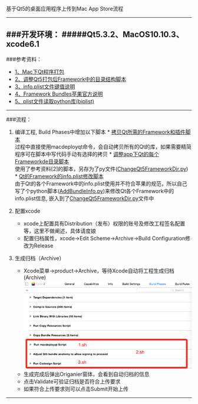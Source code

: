 基于Qt5的桌面应用程序上传到Mac App Store流程

---
###开发环境：
#####Qt5.3.2、MacOS10.10.3、xcode6.1
---

###参考资料：
* [1、Mac下Qt程序打包](http://www.sollyu.com/mac-qt-program-released/)
* [2、调整Qt5打包后Framework中的目录结构脚本](https://gist.github.com/kingcheez/6154462d7734e0c0f3a4)
* [3、info.plist文件键值说明](http://my.oschina.net/u/727843/blog/392824)
* [4、Framework Bundles苹果官方说明](https://developer.apple.com/library/mac/documentation/MacOSX/Conceptual/BPFrameworks/Concepts/FrameworkAnatomy.html)
* [5、plist文件读取python库(biplist)](https://github.com/wooster/biplist)

---
###流程：
1.    编译工程, Build Phases中增加以下脚本
	* [拷贝Qt所需的Framework和插件脚本](https://github.com/PatchLion/Qt5AppPushToMacAppStore/blob/master/1.sh)<br/>过程中直接使用macdeployqt命令，会自动拷贝所有的Qt的库，如果需要精简程序可在脚本中写代码手动有选择的拷贝 
	* [调整app下Qt的每个Frameworkde目录脚本](https://github.com/PatchLion/Qt5AppPushToMacAppStore/blob/master/2.sh)<br/>使用了参考资料[2]的脚本，另存为了py文件([ChangeQt5FrameworkDir.py](https://github.com/PatchLion/Qt5AppPushToMacAppStore/blob/master/ChangeQt5FrameworkDir.py))<br/>
	* [Qt的Framework的info.plist修改脚本](https://github.com/PatchLion/Qt5AppPushToMacAppStore/blob/master/3.sh)<br/>
由于Qt的各个Framework中的info.plist使用并不符合苹果的规范，所以自己写了个python脚本([AddBundleInfo.py](https://github.com/PatchLion/Qt5AppPushToMacAppStore/blob/master/AddBundleInfo.py))来修改Qt各个Framework中的info.plist信息, 嵌入到了[ChangeQt5FrameworkDir.py](https://github.com/PatchLion/Qt5AppPushToMacAppStore/blob/master/ChangeQt5FrameworkDir.py)文件中

2. 配置xcode<br/>
	* xcode上配置具有Distribution（发布）权限的账号及修改工程签名配置等，这里不做阐述，具体请度娘
	* 配置归档属性，xcode->Edit Scheme->Archive->Build Configuration修改为Release


3. 生成归档（Archive）
	* Xcode菜单->product->Archive，等待Xcode自动将工程生成归档(Archive)<br/>
	![Alt text](https://github.com/PatchLion/Qt5AppPushToMacAppStore/blob/master/BulidPhases.png)
	* 生成完成后弹出Origanier窗体，会看到自动归档的信息
	* 点击Validate可验证归档是否符合上传要求
	* 如果符合上传要求则可以点击Submit开始上传

---